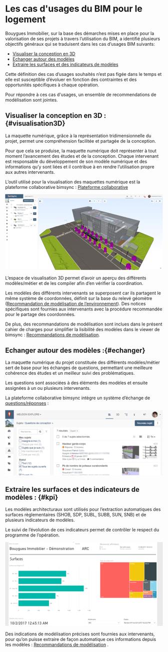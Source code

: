 # Les cas d'usages du BIM pour le logement

Bouygues Immobilier, sur la base des démarches mises en place pour la valorisation de ses projets à travers l’utilisation du BIM, a identifié plusieurs objectifs généraux qui se traduisent dans les cas d’usages BIM suivants:

* [Visualiser la conception en 3D](#visualisation3D)
* [Echanger autour des modèles](#echanger)
* [Extraire les surfaces et des indicateurs de modèles](#kpi)

Cette définition des cas d’usages souhaités n’est pas figée dans le temps et elle est susceptible d’évoluer en fonction des contraintes et des opportunités spécifiques à chaque opération.

Pour répondre à ces cas d'usages, un ensemble de recommendations de modélisation sont jointes.

## Visualiser la conception en 3D :{#visualisation3D}

La maquette numérique, grâce à la représentation tridimensionnelle du projet, permet une compréhension facilitée et partagée de la conception.

Pour que cela se produise, la maquette numérique doit représenter à tout moment l’avancement des études et de la conception. Chaque intervenant est responsable du développement de son modèle numérique et des informations qu’y sont liées et il contribue à en rendre l’utilisation propre aux autres intervenants.

L’outil utilisé pour la visualisation des maquettes numérique est la plateforme collaborative bimsync : [Plateforme collaborative](/03_bimsync/README.md)

[![](/01_CasUsages/images/CAS_01.png)](/03_bimsync/README.md)

L’espace de visualisation 3D permet d’avoir un aperçu des différents modèles/métier et de les compiler afin d’en vérifier la coordination.

Les modèles des différents intervenants se superposent car ils partagent le même système de coordonnées, définit sur la base du relevé géomètre ([Recommandation de modélisation de l’environnement](/02_Modelisation/01_geometre/modelisation-rvt.md)). Des notices spécifiques sont fournies aux intervenants avec la procédure recommandée pour le partage des coordonnées.

De plus, des recommandations de modélisation sont inclues dans le présent cahier de charges pour simplifier la lisibilité des modèles dans le viewer de bimsync : [Recommandations de modélisation](/02_Modelisation/README.md).

## Echanger autour des modèles :{#echanger}

La maquette numérique du projet constituée des différents modèles/métier sert de base pour les échanges de questions, permettant une meilleure cohérence des études et un meilleur suivi des problématiques.

Les questions sont associées à des éléments des modèles et ensuite assignées à un ou plusieurs intervenants.

La plateforme collaborative bimsync intègre un système d’échange de [questions/réponses](/03_bimsync/Poser-et-repondre-aux-questions.md) :

![](/01_CasUsages/images/CAS_02.png)

## Extraire les surfaces et des indicateurs de modèles : {#kpi}

Les modèles architecturaux sont utilisés pour l’extraction automatiques des surfaces règlementaires \(SHOB, SDP, SUBL, SUBB, SUN, SNB\) et de plusieurs indicateurs de modèles.

Le suivi de l’évolution de ces indicateurs permet de contrôler le respect du programme de l’opération.

![](/01_CasUsages/images/CAS_03.png)

Des indications de modélisation précises sont fournies aux intervenants, pour qu’on puisse extraire de façon automatique ces informations depuis les modèles : [Recommandations de modélisation](/02_Modelisation/README.md) .

